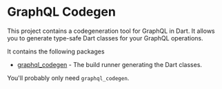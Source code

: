 # GraphQL Codegen

This project contains a codegeneration tool for GraphQL in Dart. It allows you
to generate type-safe Dart classes for your GraphQL operations.

It contains the following packages

* [graphql_codegen](/packages/graphql_codegen) - The build runner generating the Dart classes.

You'll probably only need `graphql_codegen`.
